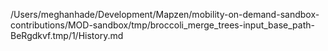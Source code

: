 /Users/meghanhade/Development/Mapzen/mobility-on-demand-sandbox-contributions/MOD-sandbox/tmp/broccoli_merge_trees-input_base_path-BeRgdkvf.tmp/1/History.md